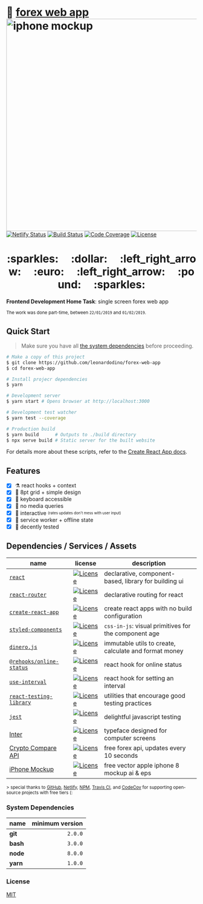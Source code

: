 # :currency_exchange: [forex web app](https://forex.leonardodino.com) <img alt="iphone mockup" height="560" align="right" src="https://user-images.githubusercontent.com/8649362/53637603-5aa6e900-3c02-11e9-8ccf-10e445aa9a59.png"/>

[![Netlify Status](https://api.netlify.com/api/v1/badges/a7700bf8-8021-4750-a84c-625fd9826cb4/deploy-status)](https://app.netlify.com/sites/forex-web-app/deploys)
[![Build Status](https://travis-ci.com/leonardodino/forex-web-app.svg?branch=master)](https://travis-ci.com/leonardodino/forex-web-app)
[![Code Coverage](https://badgen.net/codecov/c/github/leonardodino/forex-web-app)](https://codecov.io/gh/leonardodino/forex-web-app)
[![License](https://badgen.net/github/license/leonardodino/forex-web-app)](https://github.com/leonardodino/forex-web-app/blob/master/LICENSE)

<h1 align="center">:sparkles:&nbsp;&nbsp;&nbsp;&nbsp;&nbsp;:dollar:&nbsp;&nbsp;&nbsp;&nbsp;&nbsp;:left_right_arrow:&nbsp;&nbsp;&nbsp;&nbsp;&nbsp;:euro:&nbsp;&nbsp;&nbsp;&nbsp;&nbsp;:left_right_arrow:&nbsp;&nbsp;&nbsp;&nbsp;&nbsp;:pound:&nbsp;&nbsp;&nbsp;&nbsp;&nbsp;:sparkles:</h1>

**Frontend Development Home Task**: single screen forex web app

<sup>The work was done part-time, between `22/01/2019` and `01/02/2019`.</sup>

## Quick Start

> Make sure you have all [the system dependencies](#system-dependencies) before proceeding.

```bash
# Make a copy of this project
$ git clone https://github.com/leonardodino/forex-web-app
$ cd forex-web-app

# Install projecr dependencies
$ yarn

# Development server
$ yarn start # Opens browser at http://localhost:3000

# Development test watcher
$ yarn test --coverage

# Production build
$ yarn build      # Outputs to ./build directory
$ npx serve build # Static server for the built website
```

For details more about these scripts, refer to the [Create React App docs](https://facebook.github.io/create-react-app/docs/getting-started).

## Features

- [x] :alembic: react hooks + context
- [x] :art: 8pt grid + simple design
- [x] :musical_keyboard: keyboard accessible
- [x] :shower: no media queries
- [x] :100: interactive <sub><sup>(rates updates don't mess with user input)</sup></sub>
- [x] :electric_plug: service worker + offline state
- [x] :robot: decently tested

## Dependencies / Services / Assets

| name                                                              | license                                                                                                                                                        | description                                           |
| ----------------------------------------------------------------- | -------------------------------------------------------------------------------------------------------------------------------------------------------------- | ----------------------------------------------------- |
| [`react`](https://reactjs.org/)                                   | [![License](https://badgen.net/github/license/facebook/react/)](https://api.github.com/repos/facebook/react/license)                                           | declarative, component-based, library for building ui |
| [`react-router`](https://github.com/ReactTraining/react-router)   | [![License](https://badgen.net/github/license/ReactTraining/react-router/)](https://api.github.com/repos/ReactTraining/react-router/license)                   | declarative routing for react                         |
| [`create-react-app`](https://facebook.github.io/create-react-app) | [![License](https://badgen.net/github/license/facebook/create-react-app/)](https://api.github.com/repos/facebook/create-react-app/license)                     | create react apps with no build configuration         |
| [`styled-components`](https://styled-components.com/)             | [![License](https://badgen.net/github/license/styled-components/styled-components/)](https://api.github.com/repos/styled-components/styled-components/license) | `css-in-js`: visual primitives for the component age  |
| [`dinero.js`](https://sarahdayan.github.io/dinero.js)             | [![License](https://badgen.net/github/license/sarahdayan/dinero.js/)](https://api.github.com/repos/sarahdayan/dinero.js/license)                               | immutable utils to create, calculate and format money |
| [`@rehooks/online-status`](https://rehooks.com/#more)             | [![License](https://badgen.net/github/license/rehooks/online-status/)](https://api.github.com/repos/rehooks/online-status/license)                             | react hook for online status                          |
| [`use-interval`](https://github.com/Hermanya/use-interval)        | [![License](https://badgen.net/github/license/Hermanya/use-interval/)](https://api.github.com/repos/Hermanya/use-interval/license)                             | react hook for setting an interval                    |
| [`react-testing-library`](https://testing-library.com/react)      | [![License](https://badgen.net/github/license/kentcdodds/react-testing-library/)](https://api.github.com/repos/kentcdodds/react-testing-library/license)       | utilities that encourage good testing practices       |
| [`jest`](https://jestjs.io/)                                      | [![License](https://badgen.net/badge/license/MIT/blue)](https://api.github.com/repos/facebook/jest/license)                                                    | delightful javascript testing                         |
| [Inter](https://rsms.me/inter/)                                   | [![License](https://badgen.net/github/license/rsms/inter/)](https://api.github.com/repos/rsms/inter/license)                                                   | typeface designed for computer screens                |
| [Crypto Compare API](https://min-api.cryptocompare.com/)          | [![License](https://badgen.net/badge/license/CC%20BY-NC/blue)](https://min-api.cryptocompare.com/faq)                                                          | free forex api, updates every 10 seconds              |
| [iPhone Mockup](http://www.designbolts.com/download/56032/)       | [![License](https://badgen.net/badge/license/link%20back/purple)](http://www.designbolts.com/2017/09/14/free-vector-apple-iphone-8-mockup-ai-eps/)             | free vector apple iphone 8 mockup ai & eps            |

<sup>> special thanks to [GitHub](https://github.com), [Netlify](https://netlify.com), [NPM](https://npmjs.com), [Travis CI](https://travis-ci.com), and [CodeCov](https://codecov.io) for supporting open-source projects with free tiers (: </sup>

### System Dependencies

| name     | minimum version |
| :------- | --------------: |
| **git**  |         `2.0.0` |
| **bash** |         `3.0.0` |
| **node** |         `8.0.0` |
| **yarn** |         `1.0.0` |

### License

[MIT](LICENSE)
